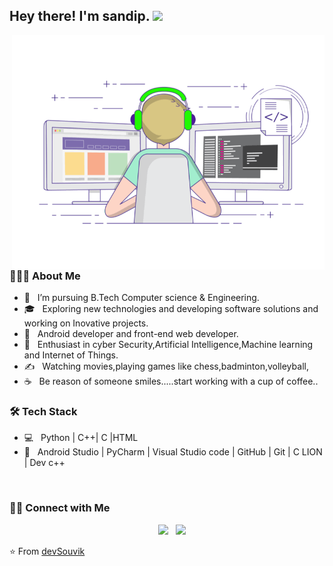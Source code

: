 <h2> Hey there! I'm sandip. <img src="https://github.com/souvikguria98/souvikguria98/blob/master/Hi.gif" width="25"></h2>
<img align="right" alt="GIF" src="https://raw.githubusercontent.com/devSouvik/devSouvik/master/gif3.gif" width="500"/>

<h3> 👨🏻‍💻 About Me </h3>

- 🔭 &nbsp; I’m pursuing B.Tech Computer science & Engineering.
- 🎓 &nbsp; Exploring new technologies and developing software solutions and working on Inovative projects.
- 💼 &nbsp; Android developer and front-end web developer.
- 🌱 &nbsp; Enthusiast in cyber Security,Artificial Intelligence,Machine learning and Internet of Things.
- ✍️ &nbsp; Watching movies,playing games like chess,badminton,volleyball,
- ☕ &nbsp; Be reason of someone smiles.....start working with a cup of coffee..  

<h3>🛠 Tech Stack</h3>

- 💻 &nbsp; Python | C++| C |HTML
- 🔧 &nbsp; Android Studio | PyCharm | Visual Studio code | GitHub | Git | C LION | Dev c++
</br>
<h3> 🤝🏻 Connect with Me </h3>

<p align="center">
&nbsp; <a href="https://github.com/Sandip-Maity-2023" width="50" /></a>  
&nbsp; <a href="https://www.linkedin.com/in/souvik-guria-/" target="_blank" rel="noopener noreferrer"><img src="https://img.icons8.com/plasticine/100/000000/linkedin.png" width="50" /></a>
&nbsp; <a href="mailto:souvikguria98@gmail.com" target="_blank" rel="noopener noreferrer"><img src="https://img.icons8.com/plasticine/100/000000/gmail.png"  width="50" /></a>
</p>

⭐️ From [devSouvik](https://github.com/devSouvik)
